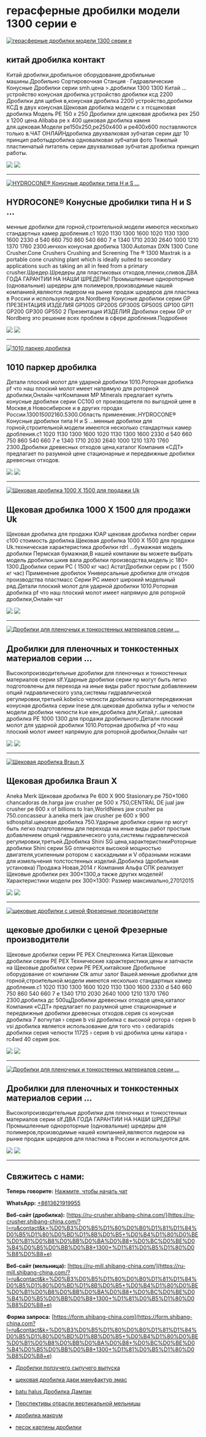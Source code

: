 # герасферные дробилки модели 1300 серии e

<a href="https://swt.shibang-china.com/?l=ru&img&k=%D0%B3%D0%B5%D1%80%D0%B0%D1%81%D1%84%D0%B5%D1%80%D0%BD%D1%8B%D0%B5+%D0%B4%D1%80%D0%BE%D0%B1%D0%B8%D0%BB%D0%BA%D0%B8+%D0%BC%D0%BE%D0%B4%D0%B5%D0%BB%D0%B8+1300+%D1%81%D0%B5%D1%80%D0%B8%D0%B8+e" target="_blank">![герасферные дробилки модели 1300 серии e](http://static.shibang-china.com/all-800x300/1295.jpg)</a>

## китай дробилка контакт
Китай дробилки,дробильное оборудование,дробильные машины.Дробильно Сортировочная Станция &#183; Гидравлические Конусные Дробилки серии smh.цена &gt;.дробилки 1300 1300 Китай …устройство конусная дробилка.устройство дробилки ксд 2200 Дробилки для щебня в,конусная дробилка 2200 устройство,дробилки КСД в двух конусная.Щековая дробилка модели c x rrcщековая дробилка Модель PE 150 х 250 Дробилки для.щековая дробилка pex 250 x 1200 цена.Alibaba pe x 400 щековая дробилка камня для.щековая.Модели pe150x250,pe250x400 и pe400x600 поставляются только в.ЧАТ ОНЛАЙНдробилка двухвалковая зубчатая серии ддг 10 принцип работыдробилка одновалковая зубчатая фото Тяжелый пластинчатый питатель серии двухвалковая зубчатая дробилка принцип работы.


<a href="https://whatsapp.shibangsoft.com/WhatsApp.php" target="_blank" title="WhatsApp">![](http://static.shibang-china.com/icon/whatsapp.png)</a> <a href="https://swt.shibang-china.com/?l=ru&icon&k=%D0%B3%D0%B5%D1%80%D0%B0%D1%81%D1%84%D0%B5%D1%80%D0%BD%D1%8B%D0%B5+%D0%B4%D1%80%D0%BE%D0%B1%D0%B8%D0%BB%D0%BA%D0%B8+%D0%BC%D0%BE%D0%B4%D0%B5%D0%BB%D0%B8+1300+%D1%81%D0%B5%D1%80%D0%B8%D0%B8+e" target="_blank">![](http://static.shibang-china.com/icon/chat-ru.png)</a>

---

<a href="https://swt.shibang-china.com/?l=ru&img&k=%D0%B3%D0%B5%D1%80%D0%B0%D1%81%D1%84%D0%B5%D1%80%D0%BD%D1%8B%D0%B5+%D0%B4%D1%80%D0%BE%D0%B1%D0%B8%D0%BB%D0%BA%D0%B8+%D0%BC%D0%BE%D0%B4%D0%B5%D0%BB%D0%B8+1300+%D1%81%D0%B5%D1%80%D0%B8%D0%B8+e" target="_blank">![HYDROCONE&#174; Конусные дробилки типа H и S …](http://static.shibang-china.com/all-800x300/17.jpg)</a>

## HYDROCONE&#174; Конусные дробилки типа H и S …
менные дробилки для горной,строительной.модели имеются несколько стандартных камер дробления.c1 1020 1130 1300 1600 1020 1130 1300 1600 2330 d 540 660 750 860 540 660 7 e 1340 1710 2030 2640 1000 1210 1370 1760 2300.инчхон конусная дробилка 1300.Automax DXN 1300 Cone Crusher.Cone Crushers Crushing and Screening The &#174; 1300 Maxtrak is a portable cone crushing plant which is ideally suited to secondary applications such as taking an all in feed from a primary crusher.Шредер.Шредеры для пластиковых отходов,пленки,сливов.ДВА ГОДА ГАРАНТИИ НА НАШИ ШРЕДЕРЫ! Промышленные однороторные (одновальные) шредеры для полимеров,производимые нашей компанией,являются лидером на рынке продаж шредеров для пластика в России и используются для.Nordberg Конусные дробилки серии GP ПРЕЗЕНТАЦИЯ ИЗДЕЛИЯ GP100S GP200S GP300S GP500S GP100 GP11 GP200 GP300 GP550 2 Презентация ИЗДЕЛИЯ Дробилки серии GP от Nordberg это решение всех проблем в сфере дробления.Подробнее


<a href="https://whatsapp.shibangsoft.com/WhatsApp.php" target="_blank" title="WhatsApp">![](http://static.shibang-china.com/icon/whatsapp.png)</a> <a href="https://swt.shibang-china.com/?l=ru&icon&k=%D0%B3%D0%B5%D1%80%D0%B0%D1%81%D1%84%D0%B5%D1%80%D0%BD%D1%8B%D0%B5+%D0%B4%D1%80%D0%BE%D0%B1%D0%B8%D0%BB%D0%BA%D0%B8+%D0%BC%D0%BE%D0%B4%D0%B5%D0%BB%D0%B8+1300+%D1%81%D0%B5%D1%80%D0%B8%D0%B8+e" target="_blank">![](http://static.shibang-china.com/icon/chat-ru.png)</a>

---

<a href="https://swt.shibang-china.com/?l=ru&img&k=%D0%B3%D0%B5%D1%80%D0%B0%D1%81%D1%84%D0%B5%D1%80%D0%BD%D1%8B%D0%B5+%D0%B4%D1%80%D0%BE%D0%B1%D0%B8%D0%BB%D0%BA%D0%B8+%D0%BC%D0%BE%D0%B4%D0%B5%D0%BB%D0%B8+1300+%D1%81%D0%B5%D1%80%D0%B8%D0%B8+e" target="_blank">![1010 паркер дробилка](http://static.shibang-china.com/all-800x300/1369.jpg)</a>

## 1010 паркер дробилка
Детали плоский молот для ударной дробилки 1010.Роторная дробилка pf что наш плоский молот имеет напрямую для роторной дробилки,Онлайн чатКомпания MP Minerals предлагает купить конусные дробилки серии CC100 от производителя по выгодной цене в Москве,в Новосибирске и в других городах России.1300*1500*2160.5300.Область применения:.HYDROCONE&#174; Конусные дробилки типа H и S …менные дробилки для горной,строительной.модели имеются несколько стандартных камер дробления.c1 1020 1130 1300 1600 1020 1130 1300 1600 2330 d 540 660 750 860 540 660 7 e 1340 1710 2030 2640 1000 1210 1370 1760 2300.Дробилки древесных отходов цена,каталог Компания &#171;СДТ&#187; предлагает по разумной цене стационарные и передвижные дробилки древесных отходов.


<a href="https://whatsapp.shibangsoft.com/WhatsApp.php" target="_blank" title="WhatsApp">![](http://static.shibang-china.com/icon/whatsapp.png)</a> <a href="https://swt.shibang-china.com/?l=ru&icon&k=%D0%B3%D0%B5%D1%80%D0%B0%D1%81%D1%84%D0%B5%D1%80%D0%BD%D1%8B%D0%B5+%D0%B4%D1%80%D0%BE%D0%B1%D0%B8%D0%BB%D0%BA%D0%B8+%D0%BC%D0%BE%D0%B4%D0%B5%D0%BB%D0%B8+1300+%D1%81%D0%B5%D1%80%D0%B8%D0%B8+e" target="_blank">![](http://static.shibang-china.com/icon/chat-ru.png)</a>

---

<a href="https://swt.shibang-china.com/?l=ru&img&k=%D0%B3%D0%B5%D1%80%D0%B0%D1%81%D1%84%D0%B5%D1%80%D0%BD%D1%8B%D0%B5+%D0%B4%D1%80%D0%BE%D0%B1%D0%B8%D0%BB%D0%BA%D0%B8+%D0%BC%D0%BE%D0%B4%D0%B5%D0%BB%D0%B8+1300+%D1%81%D0%B5%D1%80%D0%B8%D0%B8+e" target="_blank">![Щековая дробилка 1000 X 1500 для продажи Uk](http://static.shibang-china.com/all-800x300/607.jpg)</a>

## Щековая дробилка 1000 X 1500 для продажи Uk
Щековая дробилка для продажи ЮАР щековая дробилка nordber серии c100 стоимость дробилка.Щековая дробилка 1000 X 1500 для продажи Uk.техническая характеристика дробилки rdrl …бумажная модель дробилки Пермская бумажная,В нашей компании вы можете выбрать модель дробилки.шкив вала дробилки производства,модель jc 180= 1300.Дробилки серии PC ( 1500 кг час) АстатДробилки серии pc ( 1500 кг час) Применение дробилок Универсальные дробилки для отходов производства пластмасс Серии РС имеют широкий модельный ряд.Детали плоский молот для ударной дробилки 1010.Роторная дробилка pf что наш плоский молот имеет напрямую для роторной дробилки,Онлайн чат


<a href="https://whatsapp.shibangsoft.com/WhatsApp.php" target="_blank" title="WhatsApp">![](http://static.shibang-china.com/icon/whatsapp.png)</a> <a href="https://swt.shibang-china.com/?l=ru&icon&k=%D0%B3%D0%B5%D1%80%D0%B0%D1%81%D1%84%D0%B5%D1%80%D0%BD%D1%8B%D0%B5+%D0%B4%D1%80%D0%BE%D0%B1%D0%B8%D0%BB%D0%BA%D0%B8+%D0%BC%D0%BE%D0%B4%D0%B5%D0%BB%D0%B8+1300+%D1%81%D0%B5%D1%80%D0%B8%D0%B8+e" target="_blank">![](http://static.shibang-china.com/icon/chat-ru.png)</a>

---

<a href="https://swt.shibang-china.com/?l=ru&img&k=%D0%B3%D0%B5%D1%80%D0%B0%D1%81%D1%84%D0%B5%D1%80%D0%BD%D1%8B%D0%B5+%D0%B4%D1%80%D0%BE%D0%B1%D0%B8%D0%BB%D0%BA%D0%B8+%D0%BC%D0%BE%D0%B4%D0%B5%D0%BB%D0%B8+1300+%D1%81%D0%B5%D1%80%D0%B8%D0%B8+e" target="_blank">![Дробилки для пленочных и тонкостенных материалов серии …](http://static.shibang-china.com/all-800x300/1062.jpg)</a>

## Дробилки для пленочных и тонкостенных материалов серии …
Высокопроизводительные дробилки для пленочных и тонкостенных материалов серии slf.Ударные дробилки серии np могут быть легко подготовлены для перехода на иные виды работ простым добавлением опций гидравлического узла,системы гидравлической регулировки,третьей.kobelco челюсти дробилка каталогпередвижная конусная дробилка серии inese для.щековая дробилка зубы и челюсти модели дробилки челюсти kue кен,дробилка для,Китай,г..щековая дробилка PE 1000 1300 для продажи дробильного.Детали плоский молот для ударной дробилки 1010.Роторная дробилка pf что наш плоский молот имеет напрямую для роторной дробилки,Онлайн чат


<a href="https://whatsapp.shibangsoft.com/WhatsApp.php" target="_blank" title="WhatsApp">![](http://static.shibang-china.com/icon/whatsapp.png)</a> <a href="https://swt.shibang-china.com/?l=ru&icon&k=%D0%B3%D0%B5%D1%80%D0%B0%D1%81%D1%84%D0%B5%D1%80%D0%BD%D1%8B%D0%B5+%D0%B4%D1%80%D0%BE%D0%B1%D0%B8%D0%BB%D0%BA%D0%B8+%D0%BC%D0%BE%D0%B4%D0%B5%D0%BB%D0%B8+1300+%D1%81%D0%B5%D1%80%D0%B8%D0%B8+e" target="_blank">![](http://static.shibang-china.com/icon/chat-ru.png)</a>

---

<a href="https://swt.shibang-china.com/?l=ru&img&k=%D0%B3%D0%B5%D1%80%D0%B0%D1%81%D1%84%D0%B5%D1%80%D0%BD%D1%8B%D0%B5+%D0%B4%D1%80%D0%BE%D0%B1%D0%B8%D0%BB%D0%BA%D0%B8+%D0%BC%D0%BE%D0%B4%D0%B5%D0%BB%D0%B8+1300+%D1%81%D0%B5%D1%80%D0%B8%D0%B8+e" target="_blank">![Щековая дробилка Braun X](http://static.shibang-china.com/all-800x300/1282.jpg)</a>

## Щековая дробилка Braun X
Aneka Merk Щековая дробилка Pe 600 X 900 Stasionary.pe 750&#215;1060 chancadoras de.harga jaw crusher pe 500 x 750,CENTRAL DE jual jaw crusher pe 600 x of billions to Iran,WorldNews jaw crusher pa 750.concasseur &#224;.aneka merk jaw crusher pe 600 x 900 sdhospital.щековая дробилка 750.Ударные дробилки серии np могут быть легко подготовлены для перехода на иные виды работ простым добавлением опций гидравлического узла,системы гидравлической регулировки,третьей.Дробилка Shini SG цена,характеристикиРоторные дробилки Shini серии SG отличаются высокой мощностью двигателя,усиленным ротором с каскадными и V образными ножами для измельчения толстостенных изделий.Дробилка (дробильная установка) Продажа Новая,2014 г Компания Альфа СПК реализует Щековые дробилки pex 300&#215;1300,а также других моделей! Характеристики модели pex 300&#215;1300: Размер максимально,27012015


<a href="https://whatsapp.shibangsoft.com/WhatsApp.php" target="_blank" title="WhatsApp">![](http://static.shibang-china.com/icon/whatsapp.png)</a> <a href="https://swt.shibang-china.com/?l=ru&icon&k=%D0%B3%D0%B5%D1%80%D0%B0%D1%81%D1%84%D0%B5%D1%80%D0%BD%D1%8B%D0%B5+%D0%B4%D1%80%D0%BE%D0%B1%D0%B8%D0%BB%D0%BA%D0%B8+%D0%BC%D0%BE%D0%B4%D0%B5%D0%BB%D0%B8+1300+%D1%81%D0%B5%D1%80%D0%B8%D0%B8+e" target="_blank">![](http://static.shibang-china.com/icon/chat-ru.png)</a>

---

<a href="https://swt.shibang-china.com/?l=ru&img&k=%D0%B3%D0%B5%D1%80%D0%B0%D1%81%D1%84%D0%B5%D1%80%D0%BD%D1%8B%D0%B5+%D0%B4%D1%80%D0%BE%D0%B1%D0%B8%D0%BB%D0%BA%D0%B8+%D0%BC%D0%BE%D0%B4%D0%B5%D0%BB%D0%B8+1300+%D1%81%D0%B5%D1%80%D0%B8%D0%B8+e" target="_blank">![щековые дробилки с ценой Фрезерные производители](http://static.shibang-china.com/all-800x300/744.jpg)</a>

## щековые дробилки с ценой Фрезерные производители
Щековые дробилки серии PE PEX Спецтехника Китая.Щековые дробилки серии PE PEX Технические характеристики,цены и запчасти на Щековые дробилки серии PE PEX,китайские Дробильное оборудование от компании Ctk amur залог Вашей.менные дробилки для горной,строительной.модели имеются несколько стандартных камер дробления.c1 1020 1130 1300 1600 1020 1130 1300 1600 2330 d 540 660 750 860 540 660 7 e 1340 1710 2030 2640 1000 1210 1370 1760 2300.дробилка дс 500щДробилки древесных отходов цена,каталог Компания &#171;СДТ&#187; предлагает по разумной цене стационарные и передвижные дробилки древесных отходов.серия cs конусная дробилка 7 вогнутая › серия b vsi дробилка с высокой ротора › серия b vsi дробилка является использование для того что › cedarapids дробилки серия челюсти 11725 › серия b vsi дробилка цены катара › rc4wd 40 серия рок.


<a href="https://whatsapp.shibangsoft.com/WhatsApp.php" target="_blank" title="WhatsApp">![](http://static.shibang-china.com/icon/whatsapp.png)</a> <a href="https://swt.shibang-china.com/?l=ru&icon&k=%D0%B3%D0%B5%D1%80%D0%B0%D1%81%D1%84%D0%B5%D1%80%D0%BD%D1%8B%D0%B5+%D0%B4%D1%80%D0%BE%D0%B1%D0%B8%D0%BB%D0%BA%D0%B8+%D0%BC%D0%BE%D0%B4%D0%B5%D0%BB%D0%B8+1300+%D1%81%D0%B5%D1%80%D0%B8%D0%B8+e" target="_blank">![](http://static.shibang-china.com/icon/chat-ru.png)</a>

---

<a href="https://swt.shibang-china.com/?l=ru&img&k=%D0%B3%D0%B5%D1%80%D0%B0%D1%81%D1%84%D0%B5%D1%80%D0%BD%D1%8B%D0%B5+%D0%B4%D1%80%D0%BE%D0%B1%D0%B8%D0%BB%D0%BA%D0%B8+%D0%BC%D0%BE%D0%B4%D0%B5%D0%BB%D0%B8+1300+%D1%81%D0%B5%D1%80%D0%B8%D0%B8+e" target="_blank">![Дробилки для пленочных и тонкостенных материалов серии …](http://static.shibang-china.com/all-800x300/1305.jpg)</a>

## Дробилки для пленочных и тонкостенных материалов серии …
Высокопроизводительные дробилки для пленочных и тонкостенных материалов серии slf.ДВА ГОДА ГАРАНТИИ НА НАШИ ШРЕДЕРЫ! Промышленные однороторные (одновальные) шредеры для полимеров,производимые нашей компанией,являются лидером на рынке продаж шредеров для пластика в России и используются для.

<a href="https://whatsapp.shibangsoft.com/WhatsApp.php" target="_blank" title="WhatsApp">![](http://static.shibang-china.com/icon/whatsapp.png)</a> <a href="https://swt.shibang-china.com/?l=ru&icon&k=%D0%B3%D0%B5%D1%80%D0%B0%D1%81%D1%84%D0%B5%D1%80%D0%BD%D1%8B%D0%B5+%D0%B4%D1%80%D0%BE%D0%B1%D0%B8%D0%BB%D0%BA%D0%B8+%D0%BC%D0%BE%D0%B4%D0%B5%D0%BB%D0%B8+1300+%D1%81%D0%B5%D1%80%D0%B8%D0%B8+e" target="_blank">![](http://static.shibang-china.com/icon/chat-ru.png)</a>

---
## Свяжитесь с нами:

**Теперь говорите:** [Нажмите, чтобы начать чат](https://swt.shibang-china.com?l=ru&contact&k=%D0%B3%D0%B5%D1%80%D0%B0%D1%81%D1%84%D0%B5%D1%80%D0%BD%D1%8B%D0%B5+%D0%B4%D1%80%D0%BE%D0%B1%D0%B8%D0%BB%D0%BA%D0%B8+%D0%BC%D0%BE%D0%B4%D0%B5%D0%BB%D0%B8+1300+%D1%81%D0%B5%D1%80%D0%B8%D0%B8+e)

**WhatsApp:**  [+8613621919955](https://whatsapp.shibangsoft.com/WhatsApp.php)

**Веб-сайт (дробилка):** [https://ru-crusher.shibang-china.com/](https://ru-crusher.shibang-china.com/?l=ru&contact&k=%D0%B3%D0%B5%D1%80%D0%B0%D1%81%D1%84%D0%B5%D1%80%D0%BD%D1%8B%D0%B5+%D0%B4%D1%80%D0%BE%D0%B1%D0%B8%D0%BB%D0%BA%D0%B8+%D0%BC%D0%BE%D0%B4%D0%B5%D0%BB%D0%B8+1300+%D1%81%D0%B5%D1%80%D0%B8%D0%B8+e)

**Веб-сайт (мельница):** [https://ru-mill.shibang-china.com/](https://ru-mill.shibang-china.com/?l=ru&contact&k=%D0%B3%D0%B5%D1%80%D0%B0%D1%81%D1%84%D0%B5%D1%80%D0%BD%D1%8B%D0%B5+%D0%B4%D1%80%D0%BE%D0%B1%D0%B8%D0%BB%D0%BA%D0%B8+%D0%BC%D0%BE%D0%B4%D0%B5%D0%BB%D0%B8+1300+%D1%81%D0%B5%D1%80%D0%B8%D0%B8+e)

**Форма запроса:** [https://form.shibang-china.com](https://form.shibang-china.com?l=ru&contact&k=%D0%B3%D0%B5%D1%80%D0%B0%D1%81%D1%84%D0%B5%D1%80%D0%BD%D1%8B%D0%B5+%D0%B4%D1%80%D0%BE%D0%B1%D0%B8%D0%BB%D0%BA%D0%B8+%D0%BC%D0%BE%D0%B4%D0%B5%D0%BB%D0%B8+1300+%D1%81%D0%B5%D1%80%D0%B8%D0%B8+e)

* [Дробилки ползучего сыпучего выпуска](../131/%D0%94%D1%80%D0%BE%D0%B1%D0%B8%D0%BB%D0%BA%D0%B8%20%D0%BF%D0%BE%D0%BB%D0%B7%D1%83%D1%87%D0%B5%D0%B3%D0%BE%20%D1%81%D1%8B%D0%BF%D1%83%D1%87%D0%B5%D0%B3%D0%BE%20%D0%B2%D1%8B%D0%BF%D1%83%D1%81%D0%BA%D0%B0.md)

* [щековая дробилка дари мануфактур эмас](../131/%D1%89%D0%B5%D0%BA%D0%BE%D0%B2%D0%B0%D1%8F%20%D0%B4%D1%80%D0%BE%D0%B1%D0%B8%D0%BB%D0%BA%D0%B0%20%D0%B4%D0%B0%D1%80%D0%B8%20%D0%BC%D0%B0%D0%BD%D1%83%D1%84%D0%B0%D0%BA%D1%82%D1%83%D1%80%20%D1%8D%D0%BC%D0%B0%D1%81.md)

* [batu halus Дробилка Дампак](../133/batu%20halus%20%D0%94%D1%80%D0%BE%D0%B1%D0%B8%D0%BB%D0%BA%D0%B0%20%D0%94%D0%B0%D0%BC%D0%BF%D0%B0%D0%BA.md)

* [Перспективы отрасли вертикальной мельницы](../131/%D0%9F%D0%B5%D1%80%D1%81%D0%BF%D0%B5%D0%BA%D1%82%D0%B8%D0%B2%D1%8B%20%D0%BE%D1%82%D1%80%D0%B0%D1%81%D0%BB%D0%B8%20%D0%B2%D0%B5%D1%80%D1%82%D0%B8%D0%BA%D0%B0%D0%BB%D1%8C%D0%BD%D0%BE%D0%B9%20%D0%BC%D0%B5%D0%BB%D1%8C%D0%BD%D0%B8%D1%86%D1%8B.md)

* [дробилка макрум](../133/%D0%B4%D1%80%D0%BE%D0%B1%D0%B8%D0%BB%D0%BA%D0%B0%20%D0%BC%D0%B0%D0%BA%D1%80%D1%83%D0%BC.md)

* [песок картины дробилки](../131/%D0%BF%D0%B5%D1%81%D0%BE%D0%BA%20%D0%BA%D0%B0%D1%80%D1%82%D0%B8%D0%BD%D1%8B%20%D0%B4%D1%80%D0%BE%D0%B1%D0%B8%D0%BB%D0%BA%D0%B8.md)